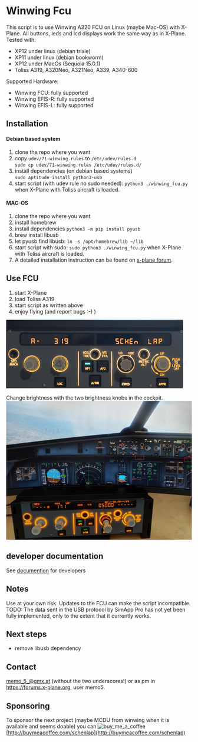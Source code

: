 # Winwing Fcu
This script is to use Winwing A320 FCU on Linux (maybe Mac-OS) with X-Plane. 
All buttons, leds and lcd displays work the same way as in X-Plane.<br>
Tested with:
 * XP12 under linux (debian trixie)
 * XP11 under linux (debian bookworm)
 * XP12 under MacOs (Sequoia 15.0.1)
 * Toliss A319, A320Neo, A321Neo, A339, A340-600

Supported Hardware:
 * Winwing FCU: fully supported
 * Winwing EFIS-R: fully supported
 * Winwing EFIS-L: fully supported

## Installation

#### Debian based system
1. clone the repo where you want
2. copy `udev/71-winwing.rules` to `/etc/udev/rules.d`  
`sudo cp udev/71-winwing.rules /etc/udev/rules.d/`
3. install dependencies (on debian based systems)  
`sudo aptitude install python3-usb`
4. start script (with udev rule no sudo needed): `python3 ./winwing_fcu.py` when X-Plane with Toliss aircraft is loaded.


#### MAC-OS

1. clone the repo where you want
2. install homebrew
3. install dependencies
`python3 -m pip install pyusb`
4. brew install libusb
5. let pyusb find libusb: `ln -s /opt/homebrew/lib ~/lib` 
6. start script with sudo: `sudo python3 ./winwing_fcu.py` when X-Plane with Toliss aircraft is loaded.
7. A detailed installation instruction can be found on [x-plane forum](https://forums.x-plane.org/index.php?/forums/topic/310045-winwing-fcu-on-plane-12-on-a-mac-studio/&do=findComment&comment=2798635).

## Use FCU
1. start X-Plane
2. load Toliss A319
3. start script as written above
4. enjoy flying (and report bugs :-)  )

![fcu demo image](./documentation/fcu_demo.gif)

Change brightness with the two brightness knobs in the cockpit.
![fcu demo image](./documentation/xplane_fcu_brightness.png)


## developer documentation
See [documention](./documentation/README.md) for developers

## Notes
Use at your own risk. Updates to the FCU can make the script incompatible.
TODO: The data sent in the USB protocol by SimApp Pro has not yet been fully implemented, only to the extent that it currently works.

## Next steps
 * remove libusb dependency

## Contact
<memo_5_@gmx.at> (without the two underscores!) or as pm in https://forums.x-plane.org, user memo5.

## Sponsoring
To sponsor the next project (maybe MCDU from winwing when it is available and seems doable) you can ![buy_me_a_coffee](https://github.com/user-attachments/assets/d0a94d75-9ad3-41e4-8b89-876c0a2fdf36)
[http://buymeacoffee.com/schenlap](http://buymeacoffee.com/schenlap)
